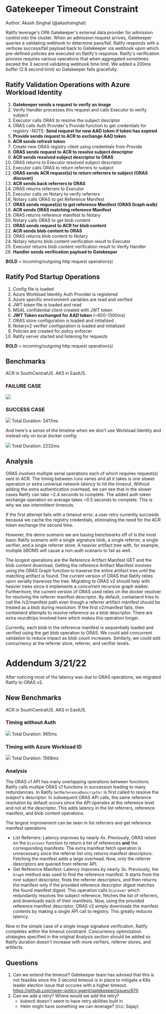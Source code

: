 # Gatekeeper Timeout Constraint
Author: Akash Singhal (@akashsinghal)

Ratify leverage's OPA Gatekeeper's external data provider for admission control into the cluster. When an admission request arrives, Gatekeeper queries a validating webhook to determine pass/fail. Ratify responds with a verbose success/fail payload back to Gatekeeper via webhook upon which pre-defined policies are executed on Ratify's response. Ratify's verification process requires various operations that when aggregated sometimes exceed the 3 second validating webhook time limit. We added a 200ms buffer (2.8 second limit) so Gatekeeper fails gracefully.

## Ratify Validation Operations with Azure Workload Identity
1. **Gatekeeper sends a request to verify an image**
2. Verify Handler processes this request and calls Executor to verify subject
3. Executor calls ORAS to resolve the subject desciptor
4. ORAS calls Auth Provider's Provide function to get credentials for registry
    -NOTE: **Send request for new AAD token if token has expired**
6. **Provide sends request to ACR to exchange AAD token**
7. **ACR sends refresh token** 
8. Create new ORAS registry client using credentials from Provide
9. **ORAS sends request to ACR to resolve subject descriptor**
10. **ACR sends resolved subject descriptor to ORAS**
11. ORAS returns to Executor resolved subject descriptor
12. Executor calls ORAS to return referrers to subject
13. **ORAS sends ACR request(s) to return referrers to subject (ORAS discover)**
14. **ACR sends back referrers to ORAS**
15. ORAS returns referrers to Executor
16. Executor calls on Notary to verify referrers
17. Notary calls ORAS to get Reference Manifest
18. **ORAS sends request(s) to get reference Manifest (ORAS Graph walk)**
19. **ACR sends ORAS matching reference Manifest**
20. ORAS returns reference manifest to Notary
21. Notary calls ORAS to get blob content
22. **ORAS sends request to ACR for blob content**
23. **ACR sends blob content to ORAS**
24. ORAS returns blob content to Notary
25. Notary returns blob content verification result to Executor
26. Executor returns blob content verification result to Verify Handler
27. **Handler sends verification payload to Gatekeeper** 

**BOLD** = incoming/outgoing http request operation(s)

## Ratify Pod Startup Operations
1. Config file is loaded
2. Azure Workload Identity Auth Provider is registered
3. Azure specific environment variables are read and verified
4. JWT token file is loaded and read
5. MSAL confidential client created with JWT token
6. **JWT Token exchanged for AAD token** (~600-1300ms)
7. ORAS store configuration is loaded and initialized
8. Notaryv2 verifier configuration is loaded and initialized
9. Policies are created for policy enforcer
10. Ratify server started and listening for requests

**BOLD** = incoming/outgoing http request operation(s)
## Benchmarks

ACR in SouthCentralUS. AKS in EastUS.

### FAILURE CASE
![](https://i.imgur.com/EDNt4xc.png)

### SUCCESS CASE
![](https://i.imgur.com/t7xloWK.png)
Total Duration: 2417ms

And here's a sense of the timeline when we don't use Workload Identity and instead rely on local docker config:

![](https://i.imgur.com/qA69GKA.png)
Total Duration: 2232ms

## Analysis

ORAS involves multiple serial operations each of which requires request(s) sent to ACR. The timing between runs varies and all it takes is one slower operation or extra universal network latency to hit the timeout. Without adding the extra authentication overhead, we can see that in the slower cases Ratify can take ~2.4 seconds to complete. The added auth token exchange operation on average takes ~0.5 seconds to complete. This is why we see intermittent timeouts.

If the first attempt fails with a timeout error, a user retry currently succeeds because we cache the registry credentials, eliminating the need for the ACR token exchange the second time. 

However, the demo scenario we are basing benchmarks off of is the most basic Ratify scenario with a single signature blob, a single referrer, a single verifier, and a single referrer store. A heavier artifact tree with, for example, multiple SBOMS will cause a non-auth scenario to fail as well.

The longest operations are the Reference Artifact Manifest GET and the blob content download. Getting the reference Artifact Manifest involves using the ORAS Graph function to traverse the entire artifact tree until the matching artifact is found. The current version of ORAS that Ratify relies upon serially traverses the tree. Migrating to ORAS v2 should help with heavier trees since it implements a concurrent recursive graph walker. Furthermore, the current version of ORAS used relies on the docker resolver for resolving the referrer manifest descriptor. By default, containerd tries to call the /v2/manifest path even though a referrer artifact manifest should be treated as a blob during resolution. If the first v2/manifest fails, then containerd attempts to resolve reference as a blob descriptor. There are extra roundtrips involved here which makes this operation longer. 

Currently, each blob in the reference manifest is sequentially loaded and verified using the get blob operation to ORAS. We could add concurrent validation to reduce impact as blob count increases. Similarly, we could add concurrency at the referrer store, referrer, and verifier levels. 

# Addendum 3/21/22

After noticing most of the latency was due to ORAS operations, we migrated Ratify to ORAS v2.

## New Benchmarks

ACR in SouthCentralUS. AKS in EastUS.

### Timing without Auth
![](https://i.imgur.com/SFrbbCU.png)
Total Duration: 965ms

### Timing with Azure Workload ID
![](https://i.imgur.com/zTqOnaD.png)
Total Duration: 1568ms

### Analysis

The ORAS v1 API has many overlapping operations between functions. Ratify calls multipe ORAS v1 functions in succession leading to many redundancies. In Ratify `GetReferenceDescriptor` is first called to resolve the subject's descriptor. In subsequent ORAS API calls, the same reference resolution by default occurs since the API operates at the reference level and not at the descriptor. This adds latency in the list referrers, reference manifest, and blob content operations. 

The largest improvement can be seen in list referrers and get reference manifest operations
- List Referrers: Latency improves by nearly 4x. Previously, ORAS relied on the `Discover` function to return a list of references **and** the corresponding manifests. The extra manifest fetch operation is unnecessary since the referrer list only returns manifest descriptors. Fetching the manifest adds a large overhead. Now, only the referrer descriptors are queried from referrer API.
- Get Reference Manifest: Latency improves by nearly 3x. Previously, the `Graph` method was used to find the reference manifest. It starts from the root subject descriptor, finds the referrer descriptors, and then returns the manifest only if the provided reference descriptor digest matches the found manifest digest. This operation calls `Discover` which redundantly resolves the subject reference, fetches the list of referrers, and downloads each of their manifests. Now, using the provided reference manifest descriptor, ORAS v2 simply downloads the manifest contents by making a single API call to registry. This greatly reduces latency.


Now in the simple case of a single image signature verification, Ratify completes within the timeout constraint. Concurrency optimization strategies specified in the original Analysis section should be added so Ratify duration doesn't increase with more verfiers, referrer stores, and artifacts. 



## Questions
1. Can we extend the timeout?
Gatekeeper team has advised that this is not feasible since the 3 second timeout is in place to mitigate a K8s leader election issue that occures with a higher timeout. https://github.com/open-policy-agent/gatekeeper/issues/870
3. Can we add a retry? Where would we add the retry?
    - kubectl doesn't seem to have retry abilities built in
    - Helm might have something we can leverage? (/cc: Sajay)



